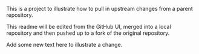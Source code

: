 This is a project to illustrate how to pull in upstream changes
from a parent repository.

This readme will be edited from the GitHub UI, merged into a local repository
and then pushed up to a fork of the original repository.

Add some new text here to illustrate a change.

